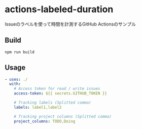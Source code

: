 # actions-labeled-duration

Issueのラベルを使って時間を計測するGitHub Actionsのサンプル

## Build

```
npm run build
```

## Usage

```yml
- uses: ./
  with:
    # Access token for read / write issues
    access-token: ${{ secrets.GITHUB_TOKEN }}

    # Tracking labels (Splitted comma)
    labels: label1,label2

    # Tracking project columns (Splitted comma)
    project_columns: TODO,Doing
```
